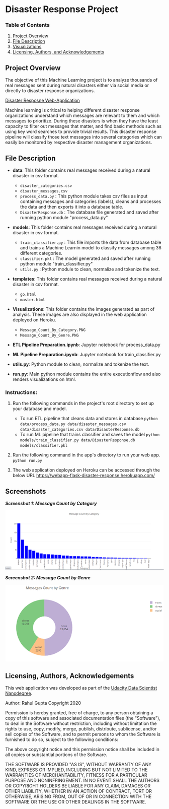 # Disaster Response Project

### Table of Contents
1. [Project Overview](#project)
2. [File Description](#file)
3. [Visualizations](#image)
4. [Licensing, Authors, and Acknowledgements](#licensing)

## Project Overview <a name="project"></a>
The objective of this Machine Learning project is to analyze thousands of real messages sent during natural disasters either via social media or directly to disaster response organizations. 

[Disaster Resposne Web-Application](https://webapp-flask-disaster-response.herokuapp.com/)

Machine learning is critical to helping different disaster response organizations understand which messages are relevant to them and which messages to prioritize. During these disasters is when they have the least capacity to filter out messages that matter, and find basic methods such as using key word searches to provide trivial results. This disaster response pipeline will classify those text messages into several categories which can easily be monitored by respective disaster management organizations.

## File Description <a name="file"></a>

* **data**: This folder contains real messages received during a natural disaster in csv format.
    * `disaster_categories.csv`
    * `disaster_messages.csv`
    * `process_data.py` : This python module takes csv files as input containing messages and categories (labels), cleans and processes the data and then exports it into a database table.
    * `DisasterResponse.db` : The database file generated and saved after running python module "process_data.py"
    
* **models**: This folder contains real messages received during a natural disaster in csv format.
    * `train_classifier.py` : This file imports the data from database table and trains a Machine Learnin model to classify messages among 36 different categories.
    * `classifier.pkl` : The model generated and saved after running python module "train_classifier.py"
    * `utils.py` : Python module to clean, normalize and tokenize the text.

* **templates**: This folder contains real messages received during a natural disaster in csv format.
    * `go.html`
    * `master.html`

* **Visualizations**: This folder contains the images generated as part of analysis. These images are also displayed in the web application deployed on Heroku. 
    * `Message_Count_By_Category.PNG`
    * `Message_Count_By_Genre.PNG`

* **ETL Pipeline Preparation.ipynb**:  Jupyter notebook for process_data.py

* **ML Pipeline Preparation.ipynb**: Jupyter notebook for train_classifier.py

* **utils.py**: Python module to clean, normalize and tokenize the text.

* **run.py**: Main python module contains the entire executionflow and also renders visualizations on html.

### Instructions:
1. Run the following commands in the project's root directory to set up your database and model.

    - To run ETL pipeline that cleans data and stores in database
        `python data/process_data.py data/disaster_messages.csv data/disaster_categories.csv data/DisasterResponse.db`
    - To run ML pipeline that trains classifier and saves the model
        `python models/train_classifier.py data/DisasterResponse.db models/classifier.pkl`

2. Run the following command in the app's directory to run your web app.
    `python run.py`

3. The web application deployed on Heroku can be accessed through the below URL
https://webapp-flask-disaster-response.herokuapp.com/

## Screenshots <a name="image"></a>

***Screenshot 1: Message Count by Category***

![Screenshot 1](https://github.com/rahul385/disaster-response-project/blob/master/visualizations/Message_Count_By_Category.PNG)

***Screenshot 2: Message Count by Genre***

![Screenshot 2](https://github.com/rahul385/disaster-response-project/blob/master/visualizations/Message_Count_By_Genre.PNG)


## Licensing, Authors, Acknowledgements <a name="license"></a>
This web application was developed as part of the [Udacity Data Scientist Nanodegree](https://www.udacity.com/course/data-scientist-nanodegree--nd025).

Author: Rahul Gupta Copyright 2020

Permission is hereby granted, free of charge, to any person obtaining a copy of this software and associated documentation files (the "Software"), to deal in the Software without restriction, including without limitation the rights to use, copy, modify, merge, publish, distribute, sublicense, and/or sell copies of the Software, and to permit persons to whom the Software is furnished to do so, subject to the following conditions:

The above copyright notice and this permission notice shall be included in all copies or substantial portions of the Software.

THE SOFTWARE IS PROVIDED "AS IS", WITHOUT WARRANTY OF ANY KIND, EXPRESS OR IMPLIED, INCLUDING BUT NOT LIMITED TO THE WARRANTIES OF MERCHANTABILITY, FITNESS FOR A PARTICULAR PURPOSE AND NONINFRINGEMENT. IN NO EVENT SHALL THE AUTHORS OR COPYRIGHT HOLDERS BE LIABLE FOR ANY CLAIM, DAMAGES OR OTHER LIABILITY, WHETHER IN AN ACTION OF CONTRACT, TORT OR OTHERWISE, ARISING FROM, OUT OF OR IN CONNECTION WITH THE SOFTWARE OR THE USE OR OTHER DEALINGS IN THE SOFTWARE.
